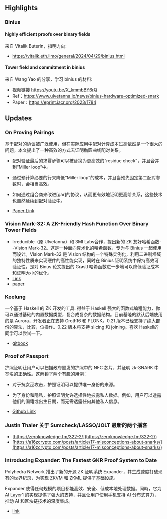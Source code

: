 ## Highlights
### Binius

#### highly efficient proofs over binary fields

来自 Vitalik Buterin，指明方向:
- https://vitalik.eth.limo/general/2024/04/29/binius.html

#### Tower field and commitment in binius 

来自 Wang Yao 的分享，学习 binius 的材料:

- 视频链接 https://youtu.be/X_kmmbBY6rQ
- Ref：https://www.ulvetanna.io/news/binius-hardware-optimized-snark
- Paper：https://eprint.iacr.org/2023/1784
  

## Updates

### On Proving Pairings

基于配对的协议被广泛使用，但在实际应用中配对计算成本过高依然是一个很大的问题。本文提出了一种高效的方式去证明椭圆曲线配对关系。
- 配对验证最后的求幂步骤可以被替换为更高效的“residue check”，并且合并到“Miller loop”中。
- 通过预计算必要的行来降低“Miller loop”的成本，并且当预先固定第二配对参数时，会相当高效。
- 如何通过组合商来改进[gar]的协议，从而更有效地证明更高阶关系，这些技术也自然延续到配对验证中。

- [Paper Link](https://eprint.iacr.org/2024/640.pdf)


### Vision Mark-32: A ZK-Friendly Hash Function Over Binary Tower Fields
- Irreducible（原 Ulvetanna）和 3MI Labs合作，提出新的 ZK 友好哈希函数--Vision Mark-32。这是一种面向算术化的哈希函数，专为与 Binius 一起使用而设计。Vision Mark-32 是 Vision 结构的一个特殊实例化，利用二进制塔域的独特性质来实现硬件的高性能实现，同时在 Bi​​nius 证明系统中保持高效可验证性，是对 Binus 论文提出的 Grøstl 哈希函数进一步地可以降低验证成本和证明大小的优化。
- [Link](https://www.irreducible.com/posts/vision-mark-32-zk-hash-over-binary-tower)
- [paper](https://eprint.iacr.org/2024/633)



### Keelung 
一个基于 Haskell 的 ZK 开发的工具. 得益于 Haskell 强大的函数式编程能力，你可以通过基础的内置数据类型，复合成复杂的数据结构。目前基隆的默认后端使用的是 Aurora，开发者正在支持 Groth16 和 PLONK。0.21 版本已经支持了绝大部份的算法，比较，位操作。0.22 版本将支持 slicing 和 joining。喜欢 Haskell的同学可以尝试一下。
- [gitbook](https://btq.gitbook.io/keelung)



### Proof of Passport


护照证明让用户可以扫描政府颁发的护照中的 NFC 芯片，并证明 zk-SNARK 中签名的正确性。这解锁了两个有趣的用例：
- 对于抗女巫攻击，护照证明可以提供唯一身份的来源。
- 为了身份和隐私，护照证明允许选择性地披露私人数据。例如，用户可以透露他们的国籍或出生日期，而无需透露任何其他私人信息。

- [Github Link](https://github.com/zk-passport/proof-of-passport)




### Justin Thaler 关于 Sumcheck/LASSO/JOLT 最新的两个播客
	
- [https://zeroknowledge.fm/322-2/](https://zeroknowledge.fm/322-2/)
- [https://a16zcrypto.com/posts/article/17-misconceptions-about-snarks/](https://a16zcrypto.com/posts/article/17-misconceptions-about-snarks/)



### Introducing Expander: The Fastest GKR Proof System to Date

Polyhedra Network 推出了新的开源 ZK 证明系统 Expander，其生成速度打破现有的世界纪录，为实现 ZKVM 和 ZKML 提供了基础设施。

Expander 使得任何规模的项目都能高效、安全、低成本地处理数据。同時，它为 AI Layer1 的实现提供了强大的支持，并且让用户使用手机支持 AI 分布式算力，推动 AI 和区块链技术的深度集成。

- [link](https://www.theblock.co/post/291936/polyhedra-network-breaks-zero-knowledge-proof-speed-record-with-new-open-source-prover)





